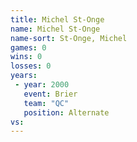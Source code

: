 ```yaml
---
title: Michel St-Onge
name: Michel St-Onge
name-sort: St-Onge, Michel
games: 0
wins: 0
losses: 0
years:
 - year: 2000
   event: Brier
   team: "QC"
   position: Alternate
vs:
---
```

